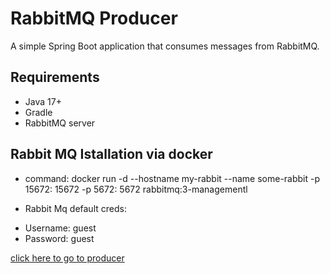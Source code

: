 # RabbitMQ Producer

A simple Spring Boot application that consumes messages from RabbitMQ.

## Requirements

- Java 17+
- Gradle
- RabbitMQ server

## Rabbit MQ Istallation via docker 

- command:
docker run -d --hostname my-rabbit --name some-rabbit -p 15672: 15672 -p 5672: 5672 rabbitmq:3-managementl

- Rabbit Mq default creds:
* Username: guest
* Password: guest

[click here to go to producer](https://github.com/daya1an/rabbitmq-consumer)
